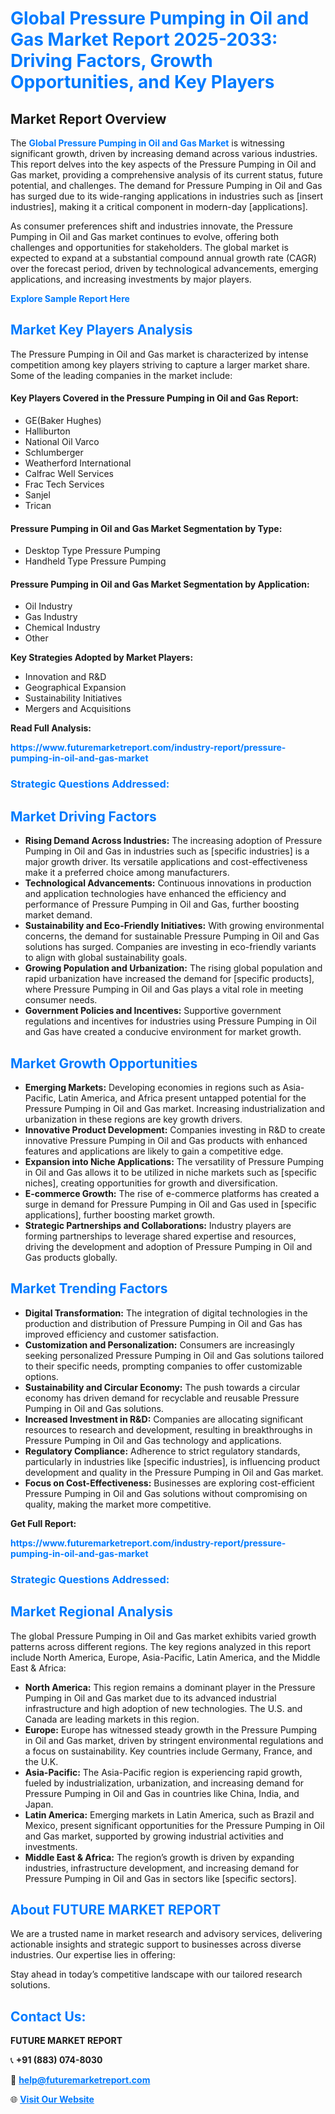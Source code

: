 <h1 style="color: #007BFF;">Global Pressure Pumping in Oil and Gas Market Report 2025-2033: Driving Factors, Growth Opportunities, and Key Players</h1>

<section id="overview">
<h2>Market Report Overview</h2>
<p>The <a href="https://www.futuremarketreport.com/industry-report/pressure-pumping-in-oil-and-gas-market" style="color: #007BFF; text-decoration: none;"><strong>Global Pressure Pumping in Oil and Gas Market</strong></a> is witnessing significant growth, driven by increasing demand across various industries. This report delves into the key aspects of the Pressure Pumping in Oil and Gas market, providing a comprehensive analysis of its current status, future potential, and challenges. The demand for Pressure Pumping in Oil and Gas has surged due to its wide-ranging applications in industries such as [insert industries], making it a critical component in modern-day [applications].</p>
<p>As consumer preferences shift and industries innovate, the Pressure Pumping in Oil and Gas market continues to evolve, offering both challenges and opportunities for stakeholders. The global market is expected to expand at a substantial compound annual growth rate (CAGR) over the forecast period, driven by technological advancements, emerging applications, and increasing investments by major players.</p>
</section>

<section id="overview">
<p><a href="https://www.futuremarketreport.com/request-sample/reportId=51126" style="color: #007BFF; text-decoration: none;"><strong>Explore Sample Report Here</strong></a></p>
</section>

<section id="key-players">
<h2 style="color: #007BFF;">Market Key Players Analysis</h2>
<p>The Pressure Pumping in Oil and Gas market is characterized by intense competition among key players striving to capture a larger market share. Some of the leading companies in the market include:</p>
<h4>Key Players Covered in the Pressure Pumping in Oil and Gas Report:</h4>
<ul><li>GE(Baker Hughes)</li><li>Halliburton</li><li>National Oil Varco</li><li>Schlumberger</li><li>Weatherford International</li><li>Calfrac Well Services</li><li>Frac Tech Services</li><li>Sanjel</li><li>Trican</li></ul>
<h4>Pressure Pumping in Oil and Gas Market Segmentation by Type:</h4>
<ul><li>Desktop Type Pressure Pumping</li><li>Handheld Type Pressure Pumping</li></ul>

<h4>Pressure Pumping in Oil and Gas Market Segmentation by Application:</h4>
<ul><li>Oil Industry</li><li>Gas Industry</li><li>Chemical Industry</li><li>Other</li></ul>
<p><strong>Key Strategies Adopted by Market Players:</strong></p>
<ul>
<li>Innovation and R&D</li>
<li>Geographical Expansion</li>
<li>Sustainability Initiatives</li>
<li>Mergers and Acquisitions</li>
</ul>
</section>

<section>
<p><strong>Read Full Analysis: </strong></p><a href="https://www.futuremarketreport.com/industry-report/pressure-pumping-in-oil-and-gas-market" style="color: #007BFF; text-decoration: none;"><strong>https://www.futuremarketreport.com/industry-report/pressure-pumping-in-oil-and-gas-market</strong></a>
<h3 style="color: #007BFF;">Strategic Questions Addressed:</h3>
</section>

<section id="driving-factors">
<h2 style="color: #007BFF;">Market Driving Factors</h2>
<ul>
<li><strong>Rising Demand Across Industries:</strong> The increasing adoption of Pressure Pumping in Oil and Gas in industries such as [specific industries] is a major growth driver. Its versatile applications and cost-effectiveness make it a preferred choice among manufacturers.</li>
<li><strong>Technological Advancements:</strong> Continuous innovations in production and application technologies have enhanced the efficiency and performance of Pressure Pumping in Oil and Gas, further boosting market demand.</li>
<li><strong>Sustainability and Eco-Friendly Initiatives:</strong> With growing environmental concerns, the demand for sustainable Pressure Pumping in Oil and Gas solutions has surged. Companies are investing in eco-friendly variants to align with global sustainability goals.</li>
<li><strong>Growing Population and Urbanization:</strong> The rising global population and rapid urbanization have increased the demand for [specific products], where Pressure Pumping in Oil and Gas plays a vital role in meeting consumer needs.</li>
<li><strong>Government Policies and Incentives:</strong> Supportive government regulations and incentives for industries using Pressure Pumping in Oil and Gas have created a conducive environment for market growth.</li>
</ul>
</section>

<section id="growth-opportunities">
<h2 style="color: #007BFF;">Market Growth Opportunities</h2>
<ul>
<li><strong>Emerging Markets:</strong> Developing economies in regions such as Asia-Pacific, Latin America, and Africa present untapped potential for the Pressure Pumping in Oil and Gas market. Increasing industrialization and urbanization in these regions are key growth drivers.</li>
<li><strong>Innovative Product Development:</strong> Companies investing in R&D to create innovative Pressure Pumping in Oil and Gas products with enhanced features and applications are likely to gain a competitive edge.</li>
<li><strong>Expansion into Niche Applications:</strong> The versatility of Pressure Pumping in Oil and Gas allows it to be utilized in niche markets such as [specific niches], creating opportunities for growth and diversification.</li>
<li><strong>E-commerce Growth:</strong> The rise of e-commerce platforms has created a surge in demand for Pressure Pumping in Oil and Gas used in [specific applications], further boosting market growth.</li>
<li><strong>Strategic Partnerships and Collaborations:</strong> Industry players are forming partnerships to leverage shared expertise and resources, driving the development and adoption of Pressure Pumping in Oil and Gas products globally.</li>
</ul>
</section>

<section id="trending-factors">
<h2 style="color: #007BFF;">Market Trending Factors</h2>
<ul>
<li><strong>Digital Transformation:</strong> The integration of digital technologies in the production and distribution of Pressure Pumping in Oil and Gas has improved efficiency and customer satisfaction.</li>
<li><strong>Customization and Personalization:</strong> Consumers are increasingly seeking personalized Pressure Pumping in Oil and Gas solutions tailored to their specific needs, prompting companies to offer customizable options.</li>
<li><strong>Sustainability and Circular Economy:</strong> The push towards a circular economy has driven demand for recyclable and reusable Pressure Pumping in Oil and Gas solutions.</li>
<li><strong>Increased Investment in R&D:</strong> Companies are allocating significant resources to research and development, resulting in breakthroughs in Pressure Pumping in Oil and Gas technology and applications.</li>
<li><strong>Regulatory Compliance:</strong> Adherence to strict regulatory standards, particularly in industries like [specific industries], is influencing product development and quality in the Pressure Pumping in Oil and Gas market.</li>
<li><strong>Focus on Cost-Effectiveness:</strong> Businesses are exploring cost-efficient Pressure Pumping in Oil and Gas solutions without compromising on quality, making the market more competitive.</li>
</ul>
</section>

<section>
<p><strong>Get Full Report: </strong></p><a href="https://www.futuremarketreport.com/industry-report/pressure-pumping-in-oil-and-gas-market" style="color: #007BFF; text-decoration: none;"><strong>https://www.futuremarketreport.com/industry-report/pressure-pumping-in-oil-and-gas-market</strong></a>
<h3 style="color: #007BFF;">Strategic Questions Addressed:</h3>
</section>


<section id="regional-analysis">
<h2 style="color: #007BFF;">Market Regional Analysis</h2>
<p>The global Pressure Pumping in Oil and Gas market exhibits varied growth patterns across different regions. The key regions analyzed in this report include North America, Europe, Asia-Pacific, Latin America, and the Middle East & Africa:</p>
<ul>
<li><strong>North America:</strong> This region remains a dominant player in the Pressure Pumping in Oil and Gas market due to its advanced industrial infrastructure and high adoption of new technologies. The U.S. and Canada are leading markets in this region.</li>
<li><strong>Europe:</strong> Europe has witnessed steady growth in the Pressure Pumping in Oil and Gas market, driven by stringent environmental regulations and a focus on sustainability. Key countries include Germany, France, and the U.K.</li>
<li><strong>Asia-Pacific:</strong> The Asia-Pacific region is experiencing rapid growth, fueled by industrialization, urbanization, and increasing demand for Pressure Pumping in Oil and Gas in countries like China, India, and Japan.</li>
<li><strong>Latin America:</strong> Emerging markets in Latin America, such as Brazil and Mexico, present significant opportunities for the Pressure Pumping in Oil and Gas market, supported by growing industrial activities and investments.</li>
<li><strong>Middle East & Africa:</strong> The region’s growth is driven by expanding industries, infrastructure development, and increasing demand for Pressure Pumping in Oil and Gas in sectors like [specific sectors].</li>
</ul>
</section>

<footer>
<h2 style="color: #007BFF;">About FUTURE MARKET REPORT</h2>
<p>We are a trusted name in market research and advisory services, delivering actionable insights and strategic support to businesses across diverse industries. Our expertise lies in offering:</p>

<p>Stay ahead in today’s competitive landscape with our tailored research solutions.</p>

<h2 style="color: #007BFF;">Contact Us:</h2>
<p><strong>FUTURE MARKET REPORT</strong></p>
<p>📞 <strong>+91 (883) 074-8030</strong></p>
<p>📧 <strong><a href="mailto:help@futuremarketreport.com" style="color: #007BFF;">help@futuremarketreport.com</a></strong></p>
<p>🌐 <strong><a href="https://www.futuremarketreport.com/" style="color: #007BFF;">Visit Our Website</a></strong></p>
</footer>